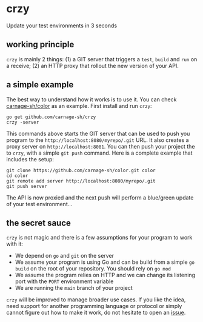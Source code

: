 # crzy

Update your test environments in 3 seconds

## working principle

`crzy` is mainly 2 things: (1) a GIT server that triggers a `test`, `build` and
`run` on a receive; (2) an HTTP proxy that rollout the new version of your API.

## a simple example

The best way to understand how it works is to use it. You can check
[carnage-sh/color](https://github.com/carnage-sh/color) as an example. First
install and run `crzy`:

```shell
go get github.com/carnage-sh/crzy
crzy -server
```

This commands above starts the GIT server that can be used to push you
program to the `http://localhost:8080/myrepo/.git` URL. It also creates
a proxy server on `http://localhost:8081`. You can then push your project
the to `crzy`, with a simple `git push` command. Here is a complete example
that includes the setup:

```shell
git clone https://github.com/carnage-sh/color.git color
cd color
git remote add server http://localhost:8080/myrepo/.git
git push server
```

The API is now proxied and the next push will perform a blue/green update
of your test environment...

## the secret sauce

`crzy` is not magic and there is a few assumptions for your program to work
with it:

- We depend on `go` and `git` on the server
- We assume your program is using Go and can be build from a simple
  `go build` on the root of your repository. You should rely on `go mod`
- We assume the program relies on HTTP and we can change its listening port
  with the `PORT` environment variable
- We are running the `main` branch of your project

`crzy` will be improved to manage broader use cases. If you like the idea,
need support for another programming language or protocol or simply cannot
figure out how to make it work, do not hesitate to open an
[issue](https://github.com/carnage-sh/crzy/issues).
